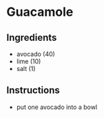 # Guacamole 
## Ingredients
* avocado (40) 
* lime (10)
* salt (1)
## Instructions 
* put one avocado into a bowl
